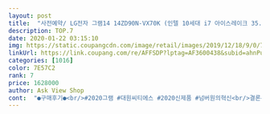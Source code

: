 ```yaml
---
layout: post 
title:  "사전예약/ LG전자 그램14 14ZD90N-VX70K (인텔 10세대 i7 아이스레이크 35.5cm 인텔 Iris Plus Graphics), 미포함, SSD 256GB, 8GB" 
description: TOP.7 
date: 2020-01-22 03:15:10 
img: https://static.coupangcdn.com/image/retail/images/2019/12/18/9/0/76a53caa-7aa2-42ad-aae4-6b6eb556ab1f.jpg 
linkUrl: https://link.coupang.com/re/AFFSDP?lptag=AF3600438&subid=ahnPublicAsk&pageKey=1098821726&itemId=2057705708&vendorItemId=70056980414&traceid=V0-113-65f4e2577e87f801 
categories: [1016] 
color: 7E57C2 
rank: 7 
price: 1628000 
author: Ask View Shop 
cont:  "●구매후기●<br/>#2020그램 #대원씨티에스 #2020신제품 #넘버원의혁신<br/>결론은 정말 만족합니다.<br/><br/>고민 많이 하고 경쟁사 제품과 비교도 많이 해보고<br/>너무나도 기다렸던 2020 그램14를 받게 되어 너무 좋습니다.<br/><br/>대학생 과제용으로 샀어요.<br/> 솔직히 과제용으로 i7은 조금 오버 사양이라고 생각하긴하지만... <br/>배그도 돌려볼 요량으로 샀습니다.<br/>.<br/>^^.<br/>.<br/>드라마 많이 보는 데 모니터 크기가 부담스럽지도 않고 그렇다고 너무 작지도 않아서 딱 만족합니다.<br/> 단점은 화면이 약간 펄럭거려서 뒤로 잘못 젖히면 노트북이 반으로 쪼개질 것 같다는 점?(본인 힘 절대 안 쎔 암튼 그럼,,친구들한테 물어보니 진짜로 쪼개진 동기가 있다고 함) 여하튼 해상도 좋고 선명하네요 드라마 볼 때 개안하는 것 같아요^^.<br/>.<br/>배그는 아직 안깔아서 잘 모르겠네요 중간고사 끝나고 깔아보고 후기 다시 남길께요.<br/> 아, 노트북만 딸랑 옵니다.<br/> 마우스패드는 주는데 마우스는 안줘요.<br/> 구매하실 분들 참고해주세요.<br/> 쿠팡측에서 해주는 포장도 역시나 허술하네요.<br/> 16호박스에 노트북만 달랑 넣어와요 파손주의 스티커도 안붙여줌 ㅡㅡ 패킹 사원은 분발하길 어쨌든 원래 풀박자체가 안깨지게 잘 되어있긴한데 그래도 뭐지 싶은 느낌이 없지 않아있어요.<br/> 그래도 싸게 잘 사서 만족합니다.<br/>아 맞다 그리고 저는 학교에서 주는 윈도우 깔아서 쓰는데, 까는거 2시간 걸려요.<br/> LG 이벤트로 신청한 오피스랑 한컴팩도 빨리 오면 좋겠네요~<br/>많이 고민하고 산 제품이라 그런지 만족도는 당연히 높았고 대원씨티에스의 좋은 이벤트도 정말 마음에 들었습니다.<br/><br/>몇년전 부터 가볍고 성능좋고 튼튼한 노트북 사고 싶은 생각이 있었는데<br/>물건을 사는 입장에선 상품권과 사은품을 동시에 주시는 좋은 이벤트 있으면 좀 더 큰 기쁨을 얻을 수 있거든요.<br/><br/>실제로 지인들이 들고있는 제품 써보기도 하고<br/>유튜브 통해서 장단점 비교 등도 많이 본 결과 2020그램14 i7을 선택하게 되었네요<br/>좋아요 쌩쌩 잘 돌아가요!!<br/>지인이 묻는 다면 상품 추천하겠습니다.<br/><br/>" 
---
```

